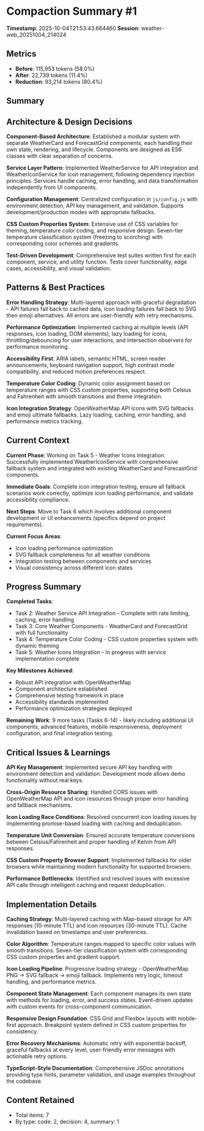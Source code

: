 # Compaction Summary #1

**Timestamp**: 2025-10-04T21:53:43.664460
**Session**: weather-web_20251004_214024

## Metrics
- **Before**: 115,953 tokens (58.0%)
- **After**: 22,739 tokens (11.4%)
- **Reduction**: 93,214 tokens (80.4%)

## Summary
## Architecture & Design Decisions

**Component-Based Architecture**: Established a modular system with separate WeatherCard and ForecastGrid components, each handling their own state, rendering, and lifecycle. Components are designed as ES6 classes with clear separation of concerns.

**Service Layer Pattern**: Implemented WeatherService for API integration and WeatherIconService for icon management, following dependency injection principles. Services handle caching, error handling, and data transformation independently from UI components.

**Configuration Management**: Centralized configuration in `js/config.js` with environment detection, API key management, and validation. Supports development/production modes with appropriate fallbacks.

**CSS Custom Properties System**: Extensive use of CSS variables for theming, temperature color coding, and responsive design. Seven-tier temperature classification system (freezing to scorching) with corresponding color schemes and gradients.

**Test-Driven Development**: Comprehensive test suites written first for each component, service, and utility function. Tests cover functionality, edge cases, accessibility, and visual validation.

## Patterns & Best Practices

**Error Handling Strategy**: Multi-layered approach with graceful degradation - API failures fall back to cached data, icon loading failures fall back to SVG then emoji alternatives. All errors are user-friendly with retry mechanisms.

**Performance Optimization**: Implemented caching at multiple levels (API responses, icon loading, DOM elements), lazy loading for icons, throttling/debouncing for user interactions, and intersection observers for performance monitoring.

**Accessibility First**: ARIA labels, semantic HTML, screen reader announcements, keyboard navigation support, high contrast mode compatibility, and reduced motion preferences respect.

**Temperature Color Coding**: Dynamic color assignment based on temperature ranges with CSS custom properties, supporting both Celsius and Fahrenheit with smooth transitions and theme integration.

**Icon Integration Strategy**: OpenWeatherMap API icons with SVG fallbacks and emoji ultimate fallbacks. Lazy loading, caching, error handling, and performance metrics tracking.

## Current Context

**Current Phase**: Working on Task 5 - Weather Icons Integration. Successfully implemented WeatherIconService with comprehensive fallback system and integrated with existing WeatherCard and ForecastGrid components.

**Immediate Goals**: Complete icon integration testing, ensure all fallback scenarios work correctly, optimize icon loading performance, and validate accessibility compliance.

**Next Steps**: Move to Task 6 which involves additional component development or UI enhancements (specifics depend on project requirements).

**Current Focus Areas**:
- Icon loading performance optimization
- SVG fallback completeness for all weather conditions
- Integration testing between components and services
- Visual consistency across different icon states

## Progress Summary

**Completed Tasks**:
- Task 2: Weather Service API Integration - Complete with rate limiting, caching, error handling
- Task 3: Core Weather Components - WeatherCard and ForecastGrid with full functionality
- Task 4: Temperature Color Coding - CSS custom properties system with dynamic theming
- Task 5: Weather Icons Integration - In progress with service implementation complete

**Key Milestones Achieved**:
- Robust API integration with OpenWeatherMap
- Component architecture established
- Comprehensive testing framework in place  
- Accessibility standards implemented
- Performance optimization strategies deployed

**Remaining Work**: 9 more tasks (Tasks 6-14) - likely including additional UI components, advanced features, mobile responsiveness, deployment configuration, and final integration testing.

## Critical Issues & Learnings

**API Key Management**: Implemented secure API key handling with environment detection and validation. Development mode allows demo functionality without real keys.

**Cross-Origin Resource Sharing**: Handled CORS issues with OpenWeatherMap API and icon resources through proper error handling and fallback mechanisms.

**Icon Loading Race Conditions**: Resolved concurrent icon loading issues by implementing promise-based loading with caching and deduplication.

**Temperature Unit Conversion**: Ensured accurate temperature conversions between Celsius/Fahrenheit and proper handling of Kelvin from API responses.

**CSS Custom Property Browser Support**: Implemented fallbacks for older browsers while maintaining modern functionality for supported browsers.

**Performance Bottlenecks**: Identified and resolved issues with excessive API calls through intelligent caching and request deduplication.

## Implementation Details

**Caching Strategy**: Multi-layered caching with Map-based storage for API responses (10-minute TTL) and icon resources (30-minute TTL). Cache invalidation based on timestamps and user preferences.

**Color Algorithm**: Temperature ranges mapped to specific color values with smooth transitions. Seven-tier classification system with corresponding CSS custom properties and gradient support.

**Icon Loading Pipeline**: Progressive loading strategy - OpenWeatherMap PNG → SVG fallback → emoji fallback. Implements retry logic, timeout handling, and performance metrics.

**Component State Management**: Each component manages its own state with methods for loading, error, and success states. Event-driven updates with custom events for cross-component communication.

**Responsive Design Foundation**: CSS Grid and Flexbox layouts with mobile-first approach. Breakpoint system defined in CSS custom properties for consistency.

**Error Recovery Mechanisms**: Automatic retry with exponential backoff, graceful fallbacks at every level, user-friendly error messages with actionable retry options.

**TypeScript-Style Documentation**: Comprehensive JSDoc annotations providing type hints, parameter validation, and usage examples throughout the codebase.

## Content Retained
- Total items: 7
- By type: code: 2, decision: 4, summary: 1
